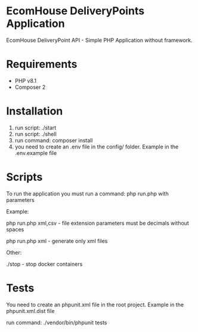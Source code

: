# EcomHouse DeliveryPoints Application

EcomHouse DeliveryPoint API - Simple PHP Application without framework.

# Requirements
- PHP v8.1
- Composer 2

# Installation

1. run script: ./start
2. run script: ./shell
3. run command: composer install
4. you need to create an .env file in the config/ folder. Example in the .env.example file

# Scripts

To run the application you must run a command: php run.php with parameters

Example:

php run.php xml,csv - file extension parameters must be decimals without spaces

php run.php xml - generate only xml files

Other:

./stop - stop docker containers

# Tests
You need to create an phpunit.xml file in the root project. Example in the phpunit.xml.dist file

run command: ./vendor/bin/phpunit tests
